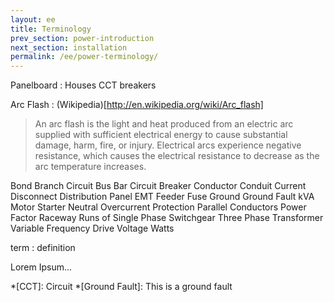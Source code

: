 ```yaml
---
layout: ee
title: Terminology
prev_section: power-introduction
next_section: installation
permalink: /ee/power-terminology/
---
```


Panelboard
: Houses CCT breakers

Arc Flash
: (Wikipedia)[http://en.wikipedia.org/wiki/Arc_flash]

> An arc flash is the light and heat produced from an electric arc supplied with sufficient electrical energy to cause substantial damage, harm, fire, or injury. Electrical arcs experience negative resistance, which causes the electrical resistance to decrease as the arc temperature increases. 


Bond
Branch Circuit
Bus Bar
Circuit Breaker
Conductor
Conduit
Current
Disconnect
Distribution Panel
EMT
Feeder
Fuse
Ground
Ground Fault
kVA
Motor Starter
Neutral
Overcurrent Protection
Parallel Conductors
Power Factor
Raceway
Runs of
Single Phase
Switchgear
Three Phase
Transformer
Variable Frequency Drive
Voltage
Watts




term
: definition

Lorem Ipsum...

*[CCT]: Circuit
*[Ground Fault]: This is a ground fault